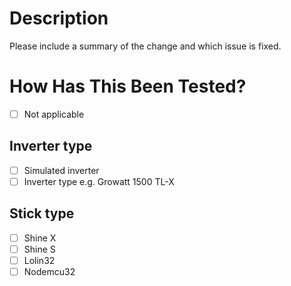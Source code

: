 <!--
Make sure to signoff your commit git commit -s -m "Some message".

See https://www.secondstate.io/articles/dco/ for more information
-->

# Description

Please include a summary of the change and which issue is fixed.

# How Has This Been Tested?

- [ ] Not applicable

## Inverter type
- [ ] Simulated inverter
- [ ] Inverter type e.g. Growatt 1500 TL-X

## Stick type
- [ ] Shine X
- [ ] Shine S
- [ ] Lolin32
- [ ] Nodemcu32
